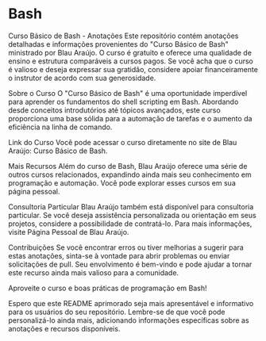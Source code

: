 # Bash
Curso Básico de Bash - Anotações
Este repositório contém anotações detalhadas e informações provenientes do "Curso Básico de Bash" ministrado por Blau Araújo. O curso é gratuito e oferece uma qualidade de ensino e estrutura comparáveis a cursos pagos. Se você acha que o curso é valioso e deseja expressar sua gratidão, considere apoiar financeiramente o instrutor de acordo com sua generosidade.

Sobre o Curso
O "Curso Básico de Bash" é uma oportunidade imperdível para aprender os fundamentos do shell scripting em Bash. Abordando desde conceitos introdutórios até tópicos avançados, este curso proporciona uma base sólida para a automação de tarefas e o aumento da eficiência na linha de comando.

Link do Curso
Você pode acessar o curso diretamente no site de Blau Araújo: Curso Básico de Bash.

Mais Recursos
Além do curso de Bash, Blau Araújo oferece uma série de outros cursos relacionados, expandindo ainda mais seu conhecimento em programação e automação. Você pode explorar esses cursos em sua página pessoal.

Consultoria Particular
Blau Araújo também está disponível para consultoria particular. Se você deseja assistência personalizada ou orientação em seus projetos, considere a possibilidade de contratá-lo. Para mais informações, visite Página Pessoal de Blau Araújo.

Contribuições
Se você encontrar erros ou tiver melhorias a sugerir para estas anotações, sinta-se à vontade para abrir problemas ou enviar solicitações de pull. Seu envolvimento é bem-vindo e pode ajudar a tornar este recurso ainda mais valioso para a comunidade.

Aproveite o curso e boas práticas de programação em Bash!

Espero que este README aprimorado seja mais apresentável e informativo para os usuários do seu repositório. Lembre-se de que você pode personalizá-lo ainda mais, adicionando informações específicas sobre as anotações e recursos disponíveis.
